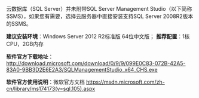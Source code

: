 云数据库（SQL Server）并未附带SQL Server Management Studio（以下简称SSMS），如果您有需要，选择云服务器中直接安装支持SQL Server 2008R2版本的SSMS。

**建议安装环境**：Windows Server 2012 R2标准版 64位中文版；
**推荐配置**：1核CPU，2GB内存

**软件官方下载地址**：http://download.microsoft.com/download/0/9/9/099E0C83-072B-42A5-83A0-9BB3D2E6E2A3/SQLManagementStudio_x64_CHS.exe

**软件官方使用说明**：微软官方文档
https://msdn.microsoft.com/zh-cn/library/ms174173(v=sql.105).aspx

